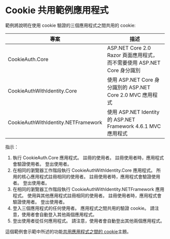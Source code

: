 # <a name="cookie-sharing-sample-app"></a>Cookie 共用範例應用程式

範例將說明在使用 cookie 驗證的三個應用程式之間共用的 cookie:

| 專案                             | 描述 |
| ----------------------------------- | ----------- |
| CookieAuth.Core                     | ASP.NET Core 2.0 Razor 頁面應用程式，而不需要使用 ASP.NET Core 身分識別 |
| CookieAuthWithIdentity.Core         | 使用 ASP.NET Core 身分識別的 ASP.NET Core 2.0 MVC 應用程式 |
| CookieAuthWithIdentity.NETFramework | 使用 ASP.NET Identity 的 ASP.NET Framework 4.6.1 MVC 應用程式 |

指示：

1. 執行 CookieAuth.Core 應用程式。 註冊的使用者。 註冊使用者時，應用程式會驗證使用者。 登出使用者。
1. 在相同的瀏覽器工作階段執行 CookieAuthWithIdentity.Core 應用程式。 所用的核心應用程式註冊相同的使用者。 註冊使用者時，應用程式會驗證使用者。 登出使用者。
1. 在相同的瀏覽器工作階段執行 CookieAuthWithIdentity.NETFramework 應用程式。 使用與其他應用程式註冊相同的使用者。 註冊使用者時，應用程式會驗證使用者。 登出使用者。
1. 登入三個應用程式的任何使用者。 應用程式之間共用的驗證 cookie。 請注意，使用者會自動登入其他兩個應用程式。
1. 登出使用者從任何應用程式。 請注意，使用者會自動登出其他兩個應用程式。

這個範例會示範中所述的功能[共用應用程式之間的 cookie](https://docs.microsoft.com/aspnet/core/security/data-protection/compatibility/cookie-sharing)主題。
